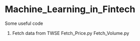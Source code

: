 # Machine_Learning_in_Fintech

Some useful code
 1. Fetch data from TWSE
     Fetch_Price.py
     Fetch_Volume.py
